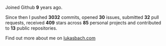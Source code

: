 Joined Github **9** years ago.

Since then I pushed **3032** commits, opened **30** issues, submitted **32** pull requests, received **409** stars across **85** personal projects and contributed to **13** public repositories.

Find out more about me on [lukasbach.com](https://lukasbach.com)
